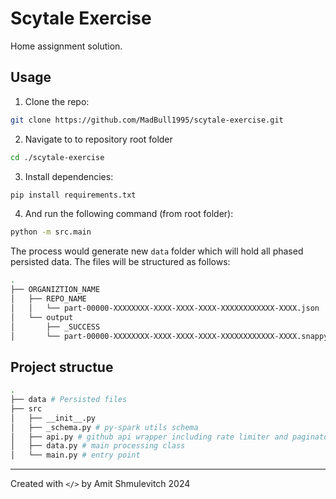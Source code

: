 # Scytale Exercise
Home assignment solution.

## Usage

1. Clone the repo:
```bash
git clone https://github.com/MadBull1995/scytale-exercise.git
```

2. Navigate to to repository root folder
```bash
cd ./scytale-exercise
```

3. Install dependencies:
```bash
pip install requirements.txt
```

4. And run the following command (from root folder):
```bash
python -m src.main
```

The process would generate new `data` folder which will hold all phased persisted data.
The files will be structured as follows:
```bash 
.
├── ORGANIZTION_NAME
│   ├── REPO_NAME
│   │   └── part-00000-XXXXXXXX-XXXX-XXXX-XXXX-XXXXXXXXXXXX-XXXX.json
│   └── output
│       ├── _SUCCESS
│       └── part-00000-XXXXXXXX-XXXX-XXXX-XXXX-XXXXXXXXXXXX-XXXX.snappy.parquet
```

## Project structue

```bash
.
├── data # Persisted files
├── src
│   ├── __init__.py
│   ├── _schema.py # py-spark utils schema
│   ├── api.py # github api wrapper including rate limiter and paginator + optional use of auth
│   ├── data.py # main processing class
│   └── main.py # entry point
```

---
Created with `</>` by Amit Shmulevitch 2024